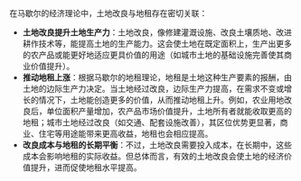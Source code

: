 在马歇尔的经济理论中，土地改良与地租存在密切关联：
- **土地改良提升土地生产力**：土地改良，像修建灌溉设施、改良土壤质地、改进耕作技术等，能提高土地的生产能力。这会使土地在既定面积上，生产出更多的农产品或能更好地适应更具价值的用途（如城市土地的基础设施完善使其商业价值提升）。
- **推动地租上涨**：根据马歇尔的地租理论，地租是土地这种生产要素的报酬，由土地的边际生产力决定。当土地经过改良，边际生产力提高，在需求不变或增长的情况下，土地能创造更多的价值，从而推动地租上升。例如，农业用地改良后，单位面积产量增加，农产品市场价值提升，土地所有者就能收取更高的地租；城市土地经过改良（如交通、配套设施改善），其区位优势更显著，商业、住宅等用途能带来更高收益，地租也会相应提高。
- **改良成本与地租的长期平衡**：不过，土地改良需要投入成本，在长期中，这些成本会影响地租的实际收益。但总体而言，有效的土地改良会使土地的经济价值提升，进而促使地租水平提高。